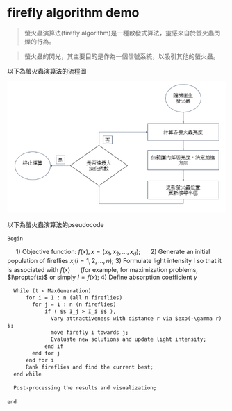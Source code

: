 # firefly algorithm demo

> 螢火蟲演算法(firefly algorithm)是一種啟發式算法，靈感來自於螢火蟲閃爍的行為。

> 螢火蟲的閃光，其主要目的是作為一個信號系統，以吸引其他的螢火蟲。

以下為螢火蟲演算法的流程圖

![PNG](img/flow.PNG)

以下為螢火蟲演算法的pseudocode

    Begin
      1) Objective function: $f(x), x=(x_1,x_2,...,x_d)$;
      2) Generate an initial population of fireflies $x_i (i = 1,2,...,n)$;
      3) Formulate light intensity I so that it is associated with $f(x)$
      (for example, for maximization problems, $I\proptof(x)$ or simply $I = f(x)$;
      4) Define absorption coefficient $\gamma$
     
      While (t < MaxGeneration)
          for i = 1 : n (all n fireflies)
            for j = 1 : n (n fireflies)
                if ( $$ I_j > I_i $$ ),
                  Vary attractiveness with distance r via $exp(-\gamma r) $;
                  move firefly i towards j;                
                  Evaluate new solutions and update light intensity;
                end if 
            end for j
          end for i
          Rank fireflies and find the current best;
      end while
    
      Post-processing the results and visualization;
    
    end
